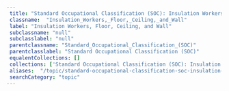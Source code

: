 ```yaml
--- 
 title: "Standard Occupational Classification (SOC): Insulation Workers, Floor, Ceiling, and Wall" 
 classname:  "Insulation_Workers,_Floor,_Ceiling,_and_Wall" 
 label: "Insulation Workers, Floor, Ceiling, and Wall" 
 subclassname: "null" 
 subclasslabel: "null" 
 parentclassname: "Standard_Occupational_Classification_(SOC)" 
 parentclasslabel: "Standard Occupational Classification (SOC)" 
 equalentCollections: [] 
 collections: ['Standard Occupational Classification (SOC): Insulation Workers, Floor, Ceiling, and Wall']
 aliases:  "/topic/standard-occupational-classification-soc-insulation-workers-floor-ceiling-and-wall"  
 searchCategory: "topic" 
---
```

